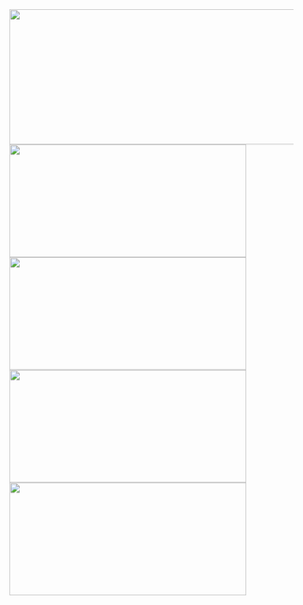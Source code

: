 <!--<a href="https://github.com/ILSHAW">
  <img height=320 align="center" src="https://github-readme-stats.vercel.app/api?username=ILSHAW&show=reviews,discussions_started,discussions_answered,prs_merged,prs_merged_percentage&show_icons=true&theme=github_dark&rank_icon=github&card_width=846"/>
</a>
<a href="https://github.com/ILSHAW">
  <img height=115 align="center" src="https://github-readme-stats.vercel.app/api/top-langs?username=ILSHAW&layout=compact&theme=github_dark&card_width=846"/>
</a>
<a href="https://github.com/ILSHAW">
  <img height=115 align="center" src="https://github-profile-summary-cards.vercel.app/api/cards/most-commit-language?username=ILSHAW&theme=github_dark&card_width=423"/>
</a>
<a href="https://github.com/ILSHAW">
  <img height=115 align="center" src="https://github-profile-summary-cards.vercel.app/api/cards/repos-per-language?username=ILSHAW&theme=github_dark&card_width=423"/>
</a>-->

<div>
  <div>
    <img height="240" width="840" src="http://github-profile-summary-cards.vercel.app/api/cards/profile-details?username=ILSHAW&theme=nord_dark">
  </div>
  <div>
    <img height="200" width="420" src="http://github-profile-summary-cards.vercel.app/api/cards/repos-per-language?username=ILSHAW&theme=nord_dark">
    <img height="200" width="420" src="http://github-profile-summary-cards.vercel.app/api/cards/most-commit-language?username=ILSHAW&theme=nord_dark">
  </div>
  <div>
    <img height="200" width="420" src="http://github-profile-summary-cards.vercel.app/api/cards/stats?username=ILSHAW&theme=nord_dark">
    <img height="200" width="420" src="http://github-profile-summary-cards.vercel.app/api/cards/productive-time?username=ILSHAW&theme=nord_dark&utcOffset=3">
  </div>
</div>
